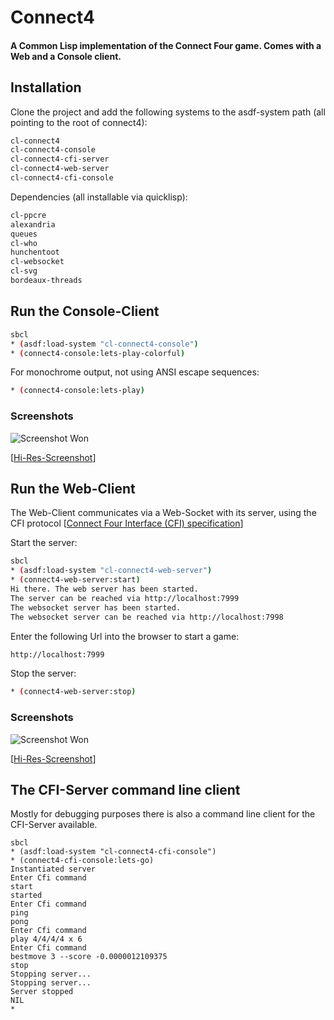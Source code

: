 # Connect4
#### A Common Lisp implementation of the Connect Four game. Comes with a Web and a Console client.

## Installation

Clone the project and add the following systems to the asdf-system path (all pointing to the root of connect4):

```bash
cl-connect4
cl-connect4-console
cl-connect4-cfi-server
cl-connect4-web-server
cl-connect4-cfi-console
```

Dependencies (all installable via quicklisp):

```bash
cl-ppcre
alexandria
queues
cl-who
hunchentoot
cl-websocket
cl-svg
bordeaux-threads
```

## Run the Console-Client

```bash
sbcl
* (asdf:load-system "cl-connect4-console")
* (connect4-console:lets-play-colorful)
```
For monochrome output, not using ANSI escape sequences:
```bash
* (connect4-console:lets-play)
```

### Screenshots

![Screenshot Won](https://raw.github.com/frechmatz/connect4/master/screenshots/lowres-console-1.jpg)

[[Hi-Res-Screenshot](https://raw.github.com/frechmatz/connect4/master/screenshots/highres-console-1.jpg)]

## Run the Web-Client

The Web-Client communicates via a Web-Socket with its server, using the CFI protocol [[Connect Four Interface (CFI) specification](https://raw.github.com/frechmatz/connect4/master/doc/cfi-interface.txt)]

Start the server:
```bash
sbcl
* (asdf:load-system "cl-connect4-web-server")
* (connect4-web-server:start)
Hi there. The web server has been started.
The server can be reached via http://localhost:7999
The websocket server has been started.
The websocket server can be reached via http://localhost:7998
```
Enter the following Url into the browser to start a game:
```bash
http://localhost:7999
```
Stop the server: 
```bash
* (connect4-web-server:stop)
```

### Screenshots

![Screenshot Won](https://raw.github.com/frechmatz/connect4/master/screenshots/Connect4-2016-10-03-001-lowres.jpg)

[[Hi-Res-Screenshot](https://raw.github.com/frechmatz/connect4/master/screenshots/Connect4-2016-10-03-001-hires.png)]


## The CFI-Server command line client

Mostly for debugging purposes there is also a command line client for the CFI-Server available.

```
sbcl
* (asdf:load-system "cl-connect4-cfi-console")
* (connect4-cfi-console:lets-go)
Instantiated server
Enter Cfi command
start
started
Enter Cfi command
ping
pong
Enter Cfi command
play 4/4/4/4 x 6
Enter Cfi command
bestmove 3 --score -0.0000012109375
stop
Stopping server...
Stopping server...
Server stopped
NIL
*
```





